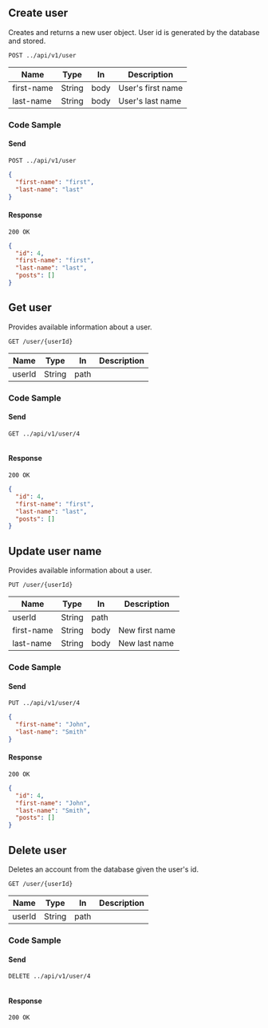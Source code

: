 ## Create user
Creates and returns a new user object. User id is generated by the database and stored.

``
POST ../api/v1/user
``

Name | Type | In | Description
------------ | ------------- | ------------- | -------------
first-name | String | body | User's first name
last-name | String | body | User's last name

### Code Sample

#### Send
```
POST ../api/v1/user
```
```json
{
  "first-name": "first",
  "last-name": "last"
}
```
#### Response
```
200 OK
```
```json
{
  "id": 4,
  "first-name": "first",
  "last-name": "last",
  "posts": []
}
```

## Get user
Provides available information about a user.

``
GET /user/{userId}
``

Name | Type | In | Description
------------ | ------------- | ------------- | -------------
userId | String | path |

### Code Sample

#### Send
```
GET ../api/v1/user/4
```
```json
```
#### Response
```
200 OK
```
```json
{
  "id": 4,
  "first-name": "first",
  "last-name": "last",
  "posts": []
}
```

## Update user name
Provides available information about a user.

``
PUT /user/{userId}
``

Name | Type | In | Description
------------ | ------------- | ------------- | -------------
userId | String | path |
first-name | String | body | New first name
last-name | String | body | New last name

### Code Sample

#### Send
```
PUT ../api/v1/user/4
```
```json
{
  "first-name": "John",
  "last-name": "Smith"
}
```
#### Response
```
200 OK
```
```json
{
  "id": 4,
  "first-name": "John",
  "last-name": "Smith",
  "posts": []
}
```

## Delete user
Deletes an account from the database given the user's id.

``
GET /user/{userId}
``

Name | Type | In | Description
------------ | ------------- | ------------- | -------------
userId | String | path |

### Code Sample

#### Send
```
DELETE ../api/v1/user/4
```
```json
```
#### Response
```
200 OK
```
```json
```